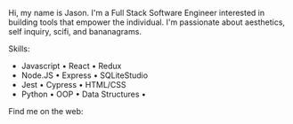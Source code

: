 Hi, my name is Jason. I'm a Full Stack Software Engineer interested in building tools that empower the individual. I'm passionate about aesthetics, self inquiry, scifi, and bananagrams. 

Skills: 
* Javascript  • React      • Redux 
* Node.JS     • Express    • SQLiteStudio
* Jest        • Cypress    • HTML/CSS
* Python      • OOP        • Data Structures •

Find me on the web: 
